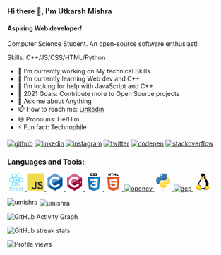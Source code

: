 ### Hi there 👋, I'm Utkarsh Mishra
#### Aspiring Web developer!
Computer Science Student.
An open-source software enthusiast!

Skills: C++/JS/CSS/HTML/Python

- 🔭 I’m currently working on My technical Skills 
- 🌱 I’m currently learning Web dev and C++ 
- 🤔 I’m looking for help with JavaScript and C++ 
- 👯 2021 Goals: Contribute more to Open Source projects
- 💬 Ask me about Anything 
- 📫 How to reach me: [Linkedin](https://www.linkedin.com/in/umishra-1504/) 
- 😄 Pronouns: He/Him 
- ⚡ Fun fact: Technophile 

[<img src='https://cdn.jsdelivr.net/npm/simple-icons@3.0.1/icons/github.svg' alt='github' height='40'>](https://github.com/Utkarsh1504)  [<img src='https://cdn.jsdelivr.net/npm/simple-icons@3.0.1/icons/linkedin.svg' alt='linkedin' height='40'>](https://www.linkedin.com/in/umishra-1504/)  [<img src='https://cdn.jsdelivr.net/npm/simple-icons@3.0.1/icons/instagram.svg' alt='instagram' height='40'>](https://www.instagram.com/umishra_1504/)  [<img src='https://cdn.jsdelivr.net/npm/simple-icons@3.0.1/icons/twitter.svg' alt='twitter' height='40'>](https://twitter.com/@Utkarshmishra56)  [<img src='https://cdn.jsdelivr.net/npm/simple-icons@3.0.1/icons/codepen.svg' alt='codepen' height='40'>](https://codepen.io/utkarsh15)  [<img src='https://cdn.jsdelivr.net/npm/simple-icons@3.0.1/icons/stackoverflow.svg' alt='stackoverflow' height='40'>](https://stackoverflow.com/users/15176508)  

<h3 align="left">Languages and Tools:</h3>


<p align="left"> <a href="https://reactjs.org/" target="_blank"> <img src="https://raw.githubusercontent.com/devicons/devicon/master/icons/react/react-original-wordmark.svg" alt="react" width="40" height="40"/> </a> <a href="https://developer.mozilla.org/en-US/docs/Web/JavaScript" target="_blank"> <img src="https://raw.githubusercontent.com/devicons/devicon/master/icons/javascript/javascript-original.svg" alt="javascript" width="40" height="40"/> </a><a href="https://www.cprogramming.com/" target="_blank"> <img src="https://raw.githubusercontent.com/devicons/devicon/master/icons/c/c-original.svg" alt="c" width="40" height="40"/> </a> <a href="https://www.w3schools.com/cpp/" target="_blank"> <img src="https://raw.githubusercontent.com/devicons/devicon/master/icons/cplusplus/cplusplus-original.svg" alt="cplusplus" width="40" height="40"/> </a> <a href="https://www.w3schools.com/css/" target="_blank"> <img src="https://raw.githubusercontent.com/devicons/devicon/master/icons/css3/css3-original-wordmark.svg" alt="css3" width="40" height="40"/> </a> <a href="https://www.w3.org/html/" target="_blank"> <img src="https://raw.githubusercontent.com/devicons/devicon/master/icons/html5/html5-original-wordmark.svg" alt="html5" width="40" height="40"/> </a>  <a href="https://opencv.org/" target="_blank"> <img src="https://www.vectorlogo.zone/logos/opencv/opencv-icon.svg" alt="opencv" width="40" height="40"/> </a> <a href="https://www.python.org" target="_blank"> <img src="https://raw.githubusercontent.com/devicons/devicon/master/icons/python/python-original.svg" alt="python" width="40" height="40"/> </a> <a href="https://cloud.google.com" target="_blank"> <img src="https://www.vectorlogo.zone/logos/google_cloud/google_cloud-icon.svg" alt="gcp" width="40" height="40"/> </a> <a href="https://www.linux.org/" target="_blank"> <img src="https://raw.githubusercontent.com/devicons/devicon/master/icons/linux/linux-original.svg" alt="linux" width="40" height="40"/> </a> </p>

<p><img align="left" src="https://github-readme-stats.vercel.app/api/top-langs?username=utkarsh1504&show_icons=true&theme=dracula&title_color=ff8000&text_color=ffffff&bg_color=6a6a6a&locale=en&layout=compact" alt="umishra" /></p>

<p>&nbsp;<img align="center" src="https://github-readme-stats.vercel.app/api?username=utkarsh1504&show_icons=true&theme=dracula&title_color=ff8000&text_color=ffffff&bg_color=6a6a6a&locale=en" alt="umishra" /></p>

![GitHub Activity Graph](https://activity-graph.herokuapp.com/graph?username=Utkarsh1504)  

![GitHub streak stats](https://github-readme-streak-stats.herokuapp.com/?user=Utkarsh1504)  

![Profile views](https://gpvc.arturio.dev/Utkarsh1504)  





